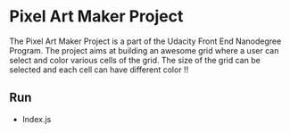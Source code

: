 # Pixel Art Maker Project
The Pixel Art Maker Project is a part of the Udacity Front End Nanodegree Program. The project aims at building an awesome grid where a user can select and color various cells of the grid. The size of the grid can be selected and each cell can have different color !!

## Run
* Index.js
